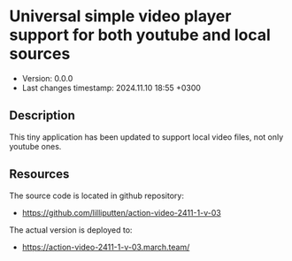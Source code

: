 <!--
@since 2024.10.31, 18:03
@changed 2024.10.31, 18:04
-->

# Universal simple video player support for both youtube and local sources

- Version: 0.0.0
- Last changes timestamp: 2024.11.10 18:55 +0300

## Description

This tiny application has been updated to support local video files, not only youtube ones.

## Resources

The source code is located in github repository:

- https://github.com/lilliputten/action-video-2411-1-v-03

The actual version is deployed to:

- https://action-video-2411-1-v-03.march.team/
